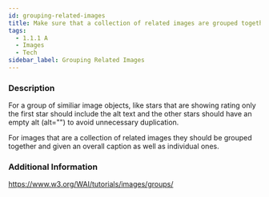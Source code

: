 ```yaml
---
id: grouping-related-images
title: Make sure that a collection of related images are grouped together in an appropriate way
tags:
  - 1.1.1 A
  - Images
  - Tech
sidebar_label: Grouping Related Images
---
```


### Description

For a group of similiar image objects, like stars that are showing rating only the first star should include the alt text and the other stars should have an empty alt (alt="") to avoid unnecessary duplication. 

For images that are a collection of related images they should be grouped together and given an overall caption as well as individual ones. 

### Additional Information

https://www.w3.org/WAI/tutorials/images/groups/

